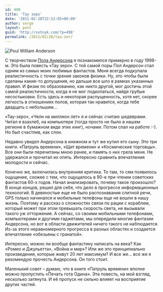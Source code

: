 ```yaml
---
id: 498
title: 'Тау зеро'
date: '2011-02-28T22:52:05+00:00'
author: serge
layout: post
guid: 'http://sotnyk.com/?p=498'
permalink: /2011/02/28/tau-zer/
---
```


![](https://sotnyk.github.io/wp-content/uploads/2011/02/Poul_William_Anderson.jpg "Poul William Anderson")

С творчеством [Пола Андерсона](http://ru.wikipedia.org/wiki/%D0%90%D0%BD%D0%B4%D0%B5%D1%80%D1%81%D0%BE%D0%BD,_%D0%9F%D0%BE%D0%BB_%D0%A3%D0%B8%D0%BB%D1%8C%D1%8F%D0%BC) я познакомился примерно в году 1996-м. Это была повесть «Тау зеро». С той самой поры Пол Андерсон стал одним из самых моих любимых фантастов. Меня всегда подкупала реалистичность с точки зрения законов физики. Ну, это чтобы были сделаны какие-то допущения, но дальше все шло в рамках указанных правил. И физик по образованию, как никто другой, мог достичь этой самой реалистичности, когда я не мог подкопаться, найдя грубые несостыковки. Есть здесь и некоторая распущенность, хотя нет, скорее легкость в отношениях полов, которая так нравится, когда тебе двадцать с небольшим…  
  
«Тау-зеро», «Челн на миллион лет» я и сейчас считаю шедеврами. Читал я взахлеб, на компьютере (тогда просто не было в нашем регионе в бумажном виде этих книг), ночами. Потом спал на работе :-). Но был счастлив, как слон.

Недавно увидел Андерсона в книжном и тут же купил его сыну. Это три книги. «Патруль времени», «Щит времени» и «Космические торговцы». Все они были перечитаны мною ранее, и память о них грела меня. Не удержался и прочитал их опять. Интересно сравнить впечатления молодости и сейчас.

Конечно же, включилась внутренняя критика. То там, то сям появилось ощущение, схожее с тем, что ощущалось в 90-е при чтении советских фантастов 60-х годов. Начал анализировать, почему такое произошло? В конце концов, решил для себя, что дело в прогрессе информационных технологий. В девяностые еще не было распознавания слитной речи, GPS только начинался и мобильные телефоны еще не вошли в нашу жизнь. Поэтому и рассказ о сложностях связи по рации с кораблем, который может при этом превышать скорость света, не вызывали такого уж отторжения. А сейчас, со своими мобильными телефонами, компьютерами и другими гаджетами, мы опередили многие фантазии Андерсона, но вот в области движителей ничего такого не наблюдается. Из-за этого неравномерного прогресса в разных областях и создается впечатление «обезьяны с гранатой».

Интересно, можно ли вообще фантастику написать на века? Как «Ромео и Джульетта», «Война и мир»? Или же это принципиально произведения, которые живут 20 лет максимум? И все же… все же я рекомендую прочесть Андерсона. Он того стоит.

Маленький совет – думаю, что в книге «Патруль времени» вполне можно пропустить «Печать гота Одина». Эта повесть, на мой взгляд, несколько затянута. И её пропуск не сильно влияет на восприятие других частей.